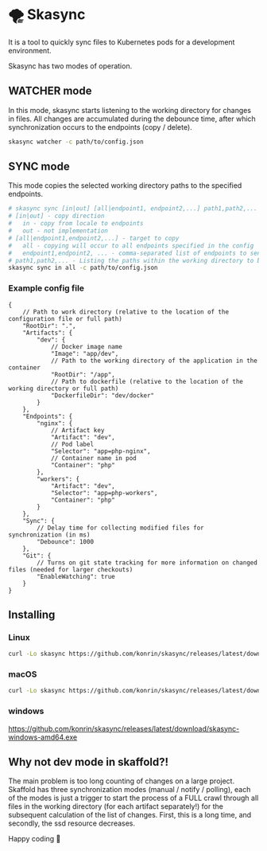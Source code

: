 # 🌪 Skasync
It is a tool to quickly sync files to Kubernetes pods for a development environment.

Skasync has two modes of operation.

## WATCHER  mode
In this mode, skasync starts listening to the working directory for changes in files. All changes are accumulated during the debounce time, after which synchronization occurs to the endpoints (copy / delete).
```bash
skasync watcher -c path/to/config.json
```

## SYNC mode
This mode copies the selected working directory paths to the specified endpoints.
```bash
# skasync sync [in|out] [all|endpoint1, endpoint2,...] path1,path2,...
# [in|out] - copy direction
#   in - copy from locale to endpoints
#   out - not implementation
# [all|endpoint1,endpoint2,...] - target to copy
#   all - copying will occur to all endpoints specified in the config
#   endpoint1,endpoint2, ... - comma-separated list of endpoints to send files
# path1,path2,... - Listing the paths within the working directory to be copied to the endpoints
skasync sync in all -c path/to/config.json
```

### Example config file
```jsonc
{
    // Path to work directory (relative to the location of the configuration file or full path)
    "RootDir": ".",
    "Artifacts": {
        "dev": {
            // Docker image name
            "Image": "app/dev",
            // Path to the working directory of the application in the container
            "RootDir": "/app",
            // Path to dockerfile (relative to the location of the working directory or full path)
            "DockerfileDir": "dev/docker"
        }
    },
    "Endpoints": {
        "nginx": {
            // Artifact key
            "Artifact": "dev",
            // Pod label
            "Selector": "app=php-nginx",
            // Container name in pod
            "Container": "php"
        },
        "workers": {
            "Artifact": "dev",
            "Selector": "app=php-workers",
            "Container": "php"
        }
    },
    "Sync": {
        // Delay time for collecting modified files for synchronization (in ms)
        "Debounce": 1000
    },
    "Git": {
        // Turns on git state tracking for more information on changed files (needed for larger checkouts)
        "EnableWatching": true
    }
}
```

## Installing

### Linux
```bash
curl -Lo skasync https://github.com/konrin/skasync/releases/latest/download/skasync-linux-amd64 && chmod +x skasync && sudo mv skasync /usr/local/bin
```

### macOS
```bash
curl -Lo skasync https://github.com/konrin/skasync/releases/latest/download/skasync-darwin-amd64 && chmod +x skasync && sudo mv skasync /usr/local/bin
```

### windows
https://github.com/konrin/skasync/releases/latest/download/skasync-windows-amd64.exe

## Why not dev mode in skaffold?!
The main problem is too long counting of changes on a large project. Skaffold has three synchronization modes (manual / notify / polling), each of the modes is just a trigger to start the process of a FULL crawl through all files in the working directory (for each artifact separately!) for the subsequent calculation of the list of changes. First, this is a long time, and secondly, the ssd resource decreases.

Happy coding 🍻
